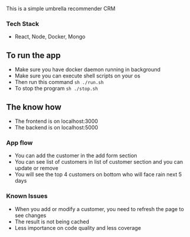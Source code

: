 This is a simple umbrella recommender CRM


### Tech Stack
- React, Node, Docker, Mongo

## To run the app
- Make sure you have docker daemon running in background
- Make sure you can execute shell scripts on your os
- Then run this command `sh ./run.sh`
- To stop the program `sh ./stop.sh`


## The know how
- The frontend is on localhost:3000
- The backend is on localhost:5000


### App flow
- You can add the customer in the add form section
- You can see list of customers in list of customer section and you can update or remove
- You will see the top 4 customers on bottom who will face rain next 5 days


### Known Issues
- When you add or modify a customer, you need to refresh the page to see changes
- The result is not being cached 
- Less importance on code quality and less coverage



